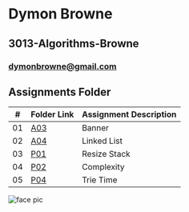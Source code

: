

# Dymon Browne 
## 3013-Algorithms-Browne
### dymonbrowne@gmail.com


##  Assignments Folder

|   #   | Folder Link | Assignment Description |
| :---: | ----------- | ---------------------- |
| 01    |   <a href="https://github.com/DymonB/3013-Algorithms-Browne/tree/main/Assignments/A03" />A03</a>      |        Banner          |
| 02    |    <a href="https://github.com/DymonB/3013-Algorithms-Browne/tree/main/Assignments/A04" />A04</a>           |    Linked List         |
| 03    |   <a href="https://github.com/DymonB/3013-Algorithms-Browne/tree/main/Assignments/P01" />P01</a>          | Resize Stack           |
| 04    |    <a href="https://github.com/DymonB/3013-Algorithms-Browne/tree/main/Assignments/P02" />P02</a>           | Complexity             |
| 05    |    <a href="https://github.com/DymonB/3013-Algorithms-Browne/tree/main/Assignments/P04" />P04</a>         | Trie Time           |
![face pic](https://user-images.githubusercontent.com/70247507/105450630-7f663880-5c40-11eb-8bf6-d783e772424e.jpeg)
